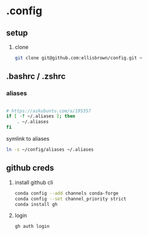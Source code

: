 # .config

## setup
1. clone
    ```bash
    git clone git@github.com:ellisbrown/config.git ~
    ```


## .bashrc / .zshrc

### aliases
```bash

# https://askubuntu.com/a/195357
if [ -f ~/.aliases ]; then
    . ~/.aliases
fi

```

symlink to aliases
```bash
ln -s ~/config/aliases ~/.aliases
```


## github creds

1. install github cli
    ```bash
    conda config --add channels conda-forge
    conda config --set channel_priority strict
    conda install gh
    ```
2. login
    ```bash
    gh auth login	
    ```

